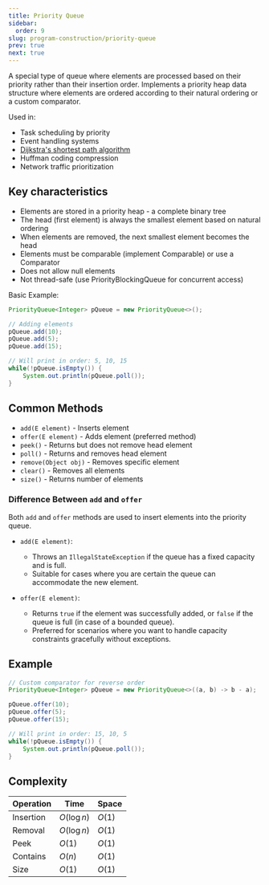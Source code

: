 ```yaml
---
title: Priority Queue
sidebar:
  order: 9
slug: program-construction/priority-queue
prev: true
next: true
---
```


A special type of queue where elements are processed based on their priority
rather than their insertion order. Implements a priority heap data structure
where elements are ordered according to their natural ordering or a custom
comparator.

Used in:
- Task scheduling by priority
- Event handling systems
- [Dijkstra's shortest path algorithm](http://localhost:4321/data-structures-and-algorithms/algorithms/dijkstras-algorithm/)
- Huffman coding compression
- Network traffic prioritization

## Key characteristics

- Elements are stored in a priority heap - a complete binary tree
- The head (first element) is always the smallest element based on natural
  ordering
- When elements are removed, the next smallest element becomes the head
- Elements must be comparable (implement Comparable) or use a Comparator
- Does not allow null elements
- Not thread-safe (use PriorityBlockingQueue for concurrent access)

Basic Example:

```java
PriorityQueue<Integer> pQueue = new PriorityQueue<>();

// Adding elements
pQueue.add(10);
pQueue.add(5);
pQueue.add(15);

// Will print in order: 5, 10, 15
while(!pQueue.isEmpty()) {
    System.out.println(pQueue.poll());
}
```

## Common Methods

- `add(E element)` - Inserts element
- `offer(E element)` - Adds element (preferred method)
- `peek()` - Returns but does not remove head element
- `poll()` - Returns and removes head element
- `remove(Object obj)` - Removes specific element
- `clear()` - Removes all elements
- `size()` - Returns number of elements

### Difference Between `add` and `offer`

Both `add` and `offer` methods are used to insert elements into the priority queue.

- `add(E element)`:
  - Throws an `IllegalStateException` if the queue has a fixed capacity and is full.
  - Suitable for cases where you are certain the queue can accommodate the new element.

- `offer(E element)`:
  - Returns `true` if the element was successfully added, or `false` if the queue is full (in case of a bounded queue).
  - Preferred for scenarios where you want to handle capacity constraints gracefully without exceptions.

## Example

```java
// Custom comparator for reverse order
PriorityQueue<Integer> pQueue = new PriorityQueue<>((a, b) -> b - a);

pQueue.offer(10);
pQueue.offer(5);
pQueue.offer(15);

// Will print in order: 15, 10, 5
while(!pQueue.isEmpty()) {
    System.out.println(pQueue.poll());
}
```

## Complexity

| Operation | Time        | Space  |
| --------- | ----------- | ------ |
| Insertion | $O(\log n)$ | $O(1)$ |
| Removal   | $O(\log n)$ | $O(1)$ |
| Peek      | $O(1)$      | $O(1)$ |
| Contains  | $O(n)$      | $O(1)$ |
| Size      | $O(1)$      | $O(1)$ |
